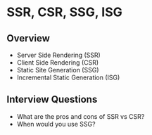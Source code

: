 # SSR, CSR, SSG, ISG

## Overview
- Server Side Rendering (SSR)
- Client Side Rendering (CSR)
- Static Site Generation (SSG)
- Incremental Static Generation (ISG)

## Interview Questions
- What are the pros and cons of SSR vs CSR?
- When would you use SSG?

